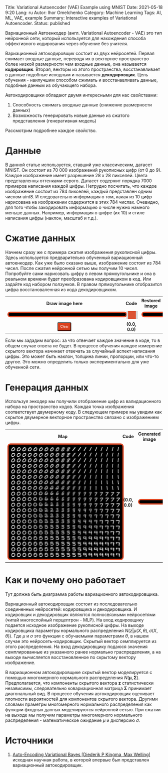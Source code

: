 Title: Variational Autoencoder (VAE) Example using MNIST
Date: 2021-05-18 9:20
Lang: ru
Autor: Ihor Omelchenko
Category: Machine Learning
Tags: AI, ML, VAE, example
Summary: Interactive examples of Variational Autoencoder.
Status: published

<script src="https://ajax.googleapis.com/ajax/libs/jquery/3.5.1/jquery.min.js"></script>
<script src="https://cdn.jsdelivr.net/npm/onnxjs/dist/onnx.min.js"></script>
<style>
div.example { width: 100%; height: auto; text-align: center;}
img#map { width: 100%; float: left; display:inline-block; }
img#map:after { content: ""; display: block; padding-bottom: 100% }
canvas#viewport { width: 100%; image-rendering: crisp-edges; float: right }
canvas#draw { width: 100%; float: left; image-rendering: crisp-edges; }
canvas#restore { width: 100%; image-rendering: crisp-edges; float: right }
div.vertical { border-left: 6px solid #0000; height: 100%; position:absolute; left: 50%; }
button {
  background-color: #D9411E;
  padding: .6em .6em;
  font-size: .8em;
  line-height: 1;
  color: #ffffff;
  text-align: center;
  white-space: nowrap;
  vertical-align: baseline;
  border-radius: .25em;
}
div.border {
  display:inline-block;
  background-color: #000;
  border-radius: 10px;
  border: 4px solid #D9411E;
  padding: 5px;
  width: 100%;
}
table.example {
	text-align: center;
	vertical-align: middle;
	margin-left: auto;
	margin-right: auto;
}
th, td {
	width: 100%;
	text-align: center;
	vertical-align: middle !important;
	align-content: center;
}

.slidecontainer {
  width: 100%; /* Width of the outside container */
  padding: 6px;
}

/* The slider itself */
.slider {
  -webkit-appearance: none;  /* Override default CSS styles */
  appearance: none;
  width: 100%; /* Full-width */
  height: 25px; /* Specified height */
  background: #d3d3d3; /* Grey background */
  outline: none; /* Remove outline */
  opacity: 0.9; /* Set transparency (for mouse-over effects on hover) */
  -webkit-transition: .2s; /* 0.2 seconds transition on hover */
  transition: opacity .2s;
}

/* Mouse-over effects */
.slider:hover {
  opacity: 1; /* Fully shown on mouse-over */
}

/* The slider handle (use -webkit- (Chrome, Opera, Safari, Edge) and -moz- (Firefox) to override default look) */
.slider::-webkit-slider-thumb {
  -webkit-appearance: none; /* Override default look */
  appearance: none;
  width: 25px; /* Set a specific slider handle width */
  height: 25px; /* Slider handle height */
  background: #D9411E; /* Green background */
  cursor: pointer; /* Cursor on hover */
}

.slider::-moz-range-thumb {
  width: 25px; /* Set a specific slider handle width */
  height: 25px; /* Slider handle height */
  background: #D9411E; /* Green background */
  cursor: pointer; /* Cursor on hover */
}
</style>

Вариационный Автоенкодер (англ. Variational Autoencoder - VAE) это тип нейронной сети, который используется для нахождения способа эффективного кодирования через обучение без учителя.

Вариационный автокодировщик состоит из двух нейросетей. Первая сжимает входные данные, переводя их в векторное пространство более низкой размерности чем входные данные, она называется **кодировщик**. Вторая, векторы из этого пространства, восстанавливает в данные подобные исходным и называется **декодировщик**. Цель обучения - наилучшим способом сжимать и восстанавливать данные, подобные данным из обучающего набора.

Автокодировщики обладают двумя интересными для нас свойствами:

1. Способность сжимать входные данные (снижение размерности данных)
2. Возможность генерировать новые данные из сжатого представления (генеративная модель)

Рассмотрим подробнее каждое свойство.

# Данные

В данной статье используется, ставший уже классическим, датасет MNIST. Он состоит из 70 000 изображений рукописных цифр (от 0 до 9). Каждое изображение имеет разрешение 28 х 28 пикселей. Цвета представленны оттенками серого. Датасет содержит порядка 7000 примеров написания каждой цифры. Нетрудно посчитать, что каждое изображение состоит из 784 пикселей, каждый представлен одним числом uint8. И следовательно информация о том, какая из 10 цифр нарисована на изображении содержится в этих 784 числах. Очевидно, для того чтобы закодировать информацию о числе нужно намного меньше данных. Например, информация о цифре (их 10) и стиле написания цифры (наклон, масштаб и т.д.).

# Сжатие данных

Начнем сразу же с примера сжатия изображения рукописной цифры. Здесь используется предварительно обученный вариационный автоенкодер. Как уже было сказано выше, изображение состоит из 784 чисел. После сжатия нейронной сетью мы получим 10 чисел. Попробуйте сами нарисовать цифру в левом прямоугольнике и она в реальном времени будет преобразована кодировщиком в код. Или задайте код набором ползунков. В правом прямоугольнике отобразится цифра восстановаленная из кода декодировщиком.

<div class="example" id="example_2">
	<table class="example" style="width: 100%; height: auto; table-layout: fixed;">
		<tr>
			<th><text>Draw image here</text></th>
			<th><text>Code</text></th>
			<th><text>Restored image</text></th>
		</tr>
		<tr>
			<td>
				<div class="border">
					<canvas id="draw"></canvas>
				</div>
			</td>
			<td>
				<div id="slidecontainer">
					<input type="range" min="-5" max="5" value="0" step="0.1" class="slider">
				</div>
			</td>
			<td>
				<div class="border">
					<canvas id="restore"></canvas>
				</div>
			</td>
		</tr>
		<tr>
			<td><button type="button" id="draw_clear" onclick="drawClear()">Clear</button></td>
			<td>
				<span id="encoder_out" style="font-weight: bold;">(0.0, 0.0)</span>
			</td>
			<td></td>
		</tr>
	</table>
</div>


Если мы зададим вопрос: за что отвечает каждое значение в коде, то в общем случае ответа не будет. В процессе обучения каждое измерение скрытого вектора начинает отвечать за случайный аспект написания цифры. Это может быть наклон, толщина линии, пропорции, или что-то другое. Это можно определить только экспериментально для уже обученной сети.

# Генерация данных

Используя энкодер мы получили отображение цифр из валидационного набора на пространство кодов.
Каждая точка изображения соответствует двумерному коду.
В следующем примере мы увидим как скрытое двумерное векторное пространство связано с изображением цифры.

<div class="example" id="example_1">
	<table class="example" style="width: 100%; height: auto; table-layout: fixed;">
		<tr>
			<th><text>Map</text></th>
			<th>Code</td>
			<th><text>Generated image</text></th>
		</tr>
		<tr>
			<td>
				<div class="border">
					<img src="data/vae/map.png" alt="map" id="map">
				</div>
			</td>
			<td>
				<span id="ex1_code" style="font-weight: bold;">(0.0, 0.0)</span>
			</td>
			<td>
				<div class="border">
					<canvas class="canvas elevation" id="viewport"></canvas>
				</div>
			</td>
		</tr>
	</table>
</div>

# Как и почему оно работает

Тут должна быть диаграмма работы вариационного автокодировщика.

Вариационный автокодировщик состоит из последовательно соединенных нейросетей: кодировщика и декодировщика. И кодировщик и декодировщик являются полносвязными нейросетями (читай многослойный перцептрон - MLP). На вход кодировщику подается исходное изображение рукописной цифры. На выходе кодировщика параметры нормального распределения $N(z|\mu(X, \theta), \sigma(X, \theta))$. Где $\mu$ и $\sigma$ это функции с обучаемыми параметрами $\theta$, в нашем случае это нейросеть-кодировщик. Cкрытый вектор семплируется из этого распределения. На вход декодировщику подаюся значения семплированные из указанного ранее нормально граспределения, а на выходе вычисляется восстановленное по скрытому вектору изображение.

В вариационном автокодировщике скрытый вектор моделируется с помощью многомерного нормального распределения $N(\boldsymbol{\mu}, \boldsymbol{\Sigma})$. Предполагается, что компоненты скрытого вектора $\boldsymbol{z}$ статистически независимы, следовательно ковариационная матрица $\boldsymbol{\Sigma}$ принимает диагональный вид. В процессе обучения автокодировщик оценивает плотности вероятностей для компонентов скрытого вектора. Другими словами праметры многомерного нормального распределения как функции фходных данных моделируются нейронной сетью. При сжатии на выходе мы получим параметры многомерного нормального распределения - математическое ожидание $\mu$ и дисперсию $\sigma$.

# Источники

1. [Auto-Encoding Variational Bayes [Diederik P Kingma, Max Welling]](https://arxiv.org/abs/1312.6114) исходная научная работа, в которой впервые был представлен вариационный автокодировщик.

<script src="data/vae/script_example_1.js"></script>
<script src="data/vae/script_example_2.js"></script>

